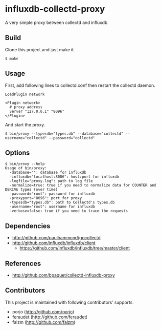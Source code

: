 influxdb-collectd-proxy
=======================

A very simple proxy between collectd and influxdb.

## Build

Clone this project and just make it.

```
$ make
```

## Usage

First, add following lines to collectd.conf then restart the collectd daemon.

```
LoadPlugin network

<Plugin network>
  # proxy address
  Server "127.0.0.1" "8096"
</Plugin>
```

And start the proxy.

```
$ bin/proxy --typesdb="types.db" --database="collectd" --username="collectd" --password="collectd"
```

## Options

```
$ bin/proxy --help
Usage of bin/proxy:
  -database="": database for influxdb
  -influxdb="localhost:8086": host:port for influxdb
  -logfile="proxy.log": path to log file
  -normalize=true: true if you need to normalize data for COUNTER and DERIVE types (over time)
  -password="root": password for influxdb
  -proxyport="8096": port for proxy
  -typesdb="types.db": path to Collectd's types.db
  -username="root": username for influxdb
  -verbose=false: true if you need to trace the requests
```

## Dependencies

- http://github.com/paulhammond/gocollectd
- http://github.com/influxdb/influxdb/client
  - https://github.com/influxdb/influxdb/tree/master/client

## References

- http://github.com/bpaquet/collectd-influxdb-proxy

## Contributors

This project is maintained with following contributors' supports.

- porjo (http://github.com/porjo)
- feraudet (http://github.com/feraudet)
- falzm (http://github.com/falzm)
